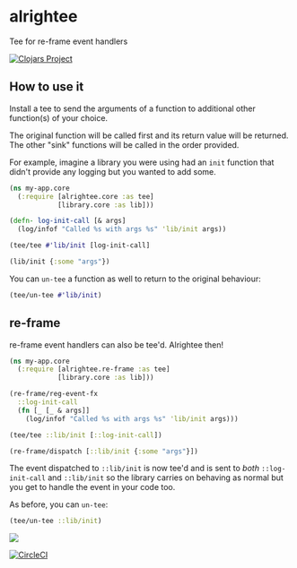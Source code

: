 # alrightee

Tee for re-frame event handlers

[![Clojars Project](https://img.shields.io/clojars/v/alrightee.svg)](https://clojars.org/alrightee)

## How to use it

Install a tee to send the arguments of a function to additional other function(s) of your choice.

The original function will be called first and its return value will be returned.
The other "sink" functions will be called in the order provided.

For example, imagine a library you were using had an `init` function that didn't provide any logging but you wanted to add some.

```clojure
(ns my-app.core
  (:require [alrightee.core :as tee]
            [library.core :as lib]))

(defn- log-init-call [& args]
  (log/infof "Called %s with args %s" 'lib/init args))

(tee/tee #'lib/init [log-init-call]

(lib/init {:some "args"})
```

You can `un-tee` a function as well to return to the original behaviour:

```clojure
(tee/un-tee #'lib/init)
```

## re-frame

re-frame event handlers can also be tee'd. Alrightee then!

```clojure
(ns my-app.core
  (:require [alrightee.re-frame :as tee]
            [library.core :as lib]))

(re-frame/reg-event-fx
  ::log-init-call
  (fn [_ [_ & args]]
    (log/infof "Called %s with args %s" 'lib/init args)))

(tee/tee ::lib/init [::log-init-call])

(re-frame/dispatch [::lib/init {:some "args"}])
```

The event dispatched to `::lib/init` is now tee'd and is sent to _both_ `::log-init-call` and `::lib/init`
so the library carries on behaving as normal but you get to handle the event in your code too.

As before, you can `un-tee`:

```clojure
(tee/un-tee ::lib/init)
```

![](https://media.giphy.com/media/5hc2bkC60heU/giphy.gif)

[![CircleCI](https://circleci.com/gh/oliyh/alrightee.svg?style=svg)](https://circleci.com/gh/oliyh/alrightee)

